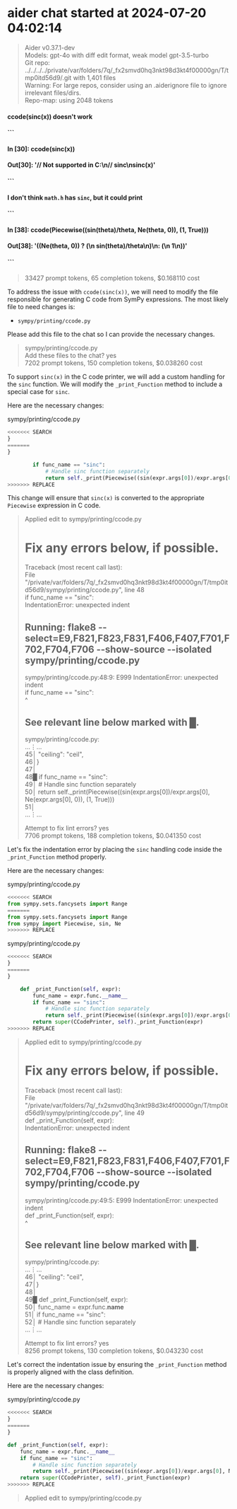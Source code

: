 
# aider chat started at 2024-07-20 04:02:14

> Aider v0.37.1-dev  
> Models: gpt-4o with diff edit format, weak model gpt-3.5-turbo  
> Git repo: ../../../../private/var/folders/7q/_fx2smvd0hq3nkt98d3kt4f00000gn/T/tmp0itd56d9/.git with 1,401 files  
> Warning: For large repos, consider using an .aiderignore file to ignore irrelevant files/dirs.  
> Repo-map: using 2048 tokens  

#### ccode(sinc(x)) doesn't work  
#### ```  
#### In [30]: ccode(sinc(x))  
#### Out[30]: '// Not supported in C:\n// sinc\nsinc(x)'  
#### ```  
####   
#### I don't think `math.h` has `sinc`, but it could print  
####   
#### ```  
#### In [38]: ccode(Piecewise((sin(theta)/theta, Ne(theta, 0)), (1, True)))  
#### Out[38]: '((Ne(theta, 0)) ? (\n   sin(theta)/theta\n)\n: (\n   1\n))'  
#### ```  
####  
> 33427 prompt tokens, 65 completion tokens, $0.168110 cost  

To address the issue with `ccode(sinc(x))`, we will need to modify the file responsible for generating C code from SymPy expressions. The most likely file to need changes is:

- `sympy/printing/ccode.py`

Please add this file to the chat so I can provide the necessary changes.

> sympy/printing/ccode.py  
> Add these files to the chat? yes  
> 7202 prompt tokens, 150 completion tokens, $0.038260 cost  

To support `sinc(x)` in the C code printer, we will add a custom handling for the `sinc` function. We will modify the `_print_Function` method to include a special case for `sinc`.

Here are the necessary changes:

sympy/printing/ccode.py
```python
<<<<<<< SEARCH
}
=======
}

        if func_name == "sinc":
            # Handle sinc function separately
            return self._print(Piecewise((sin(expr.args[0])/expr.args[0], Ne(expr.args[0], 0)), (1, True)))
>>>>>>> REPLACE
```

This change will ensure that `sinc(x)` is converted to the appropriate `Piecewise` expression in C code.

> Applied edit to sympy/printing/ccode.py  
>  
> # Fix any errors below, if possible.  
>  
> Traceback (most recent call last):  
> File "/private/var/folders/7q/_fx2smvd0hq3nkt98d3kt4f00000gn/T/tmp0itd56d9/sympy/printing/ccode.py", line 48  
> if func_name == "sinc":  
> IndentationError: unexpected indent  
>  
> ## Running: flake8 --select=E9,F821,F823,F831,F406,F407,F701,F702,F704,F706 --show-source --isolated sympy/printing/ccode.py  
>  
> sympy/printing/ccode.py:48:9: E999 IndentationError: unexpected indent  
> if func_name == "sinc":  
> ^  
>  
> ## See relevant line below marked with █.  
>  
> sympy/printing/ccode.py:  
> ...⋮...  
> 45│    "ceiling": "ceil",  
> 46│}  
> 47│  
> 48█        if func_name == "sinc":  
> 49│            # Handle sinc function separately  
> 50│            return self._print(Piecewise((sin(expr.args[0])/expr.args[0], Ne(expr.args[0], 0)), (1, True)))  
> 51│  
> ...⋮...  
>  
> Attempt to fix lint errors? yes  
> 7706 prompt tokens, 188 completion tokens, $0.041350 cost  

Let's fix the indentation error by placing the `sinc` handling code inside the `_print_Function` method properly.

Here are the necessary changes:

sympy/printing/ccode.py
```python
<<<<<<< SEARCH
from sympy.sets.fancysets import Range
=======
from sympy.sets.fancysets import Range
from sympy import Piecewise, sin, Ne
>>>>>>> REPLACE
```

sympy/printing/ccode.py
```python
<<<<<<< SEARCH
}
=======
}

    def _print_Function(self, expr):
        func_name = expr.func.__name__
        if func_name == "sinc":
            # Handle sinc function separately
            return self._print(Piecewise((sin(expr.args[0])/expr.args[0], Ne(expr.args[0], 0)), (1, True)))
        return super(CCodePrinter, self)._print_Function(expr)
>>>>>>> REPLACE
```

> Applied edit to sympy/printing/ccode.py  
>  
> # Fix any errors below, if possible.  
>  
> Traceback (most recent call last):  
> File "/private/var/folders/7q/_fx2smvd0hq3nkt98d3kt4f00000gn/T/tmp0itd56d9/sympy/printing/ccode.py", line 49  
> def _print_Function(self, expr):  
> IndentationError: unexpected indent  
>  
> ## Running: flake8 --select=E9,F821,F823,F831,F406,F407,F701,F702,F704,F706 --show-source --isolated sympy/printing/ccode.py  
>  
> sympy/printing/ccode.py:49:5: E999 IndentationError: unexpected indent  
> def _print_Function(self, expr):  
> ^  
>  
> ## See relevant line below marked with █.  
>  
> sympy/printing/ccode.py:  
> ...⋮...  
> 46│    "ceiling": "ceil",  
> 47│}  
> 48│  
> 49█    def _print_Function(self, expr):  
> 50│        func_name = expr.func.__name__  
> 51│        if func_name == "sinc":  
> 52│            # Handle sinc function separately  
> ...⋮...  
>  
> Attempt to fix lint errors? yes  
> 8256 prompt tokens, 130 completion tokens, $0.043230 cost  

Let's correct the indentation issue by ensuring the `_print_Function` method is properly aligned with the class definition.

Here are the necessary changes:

sympy/printing/ccode.py
```python
<<<<<<< SEARCH
}
=======
}

def _print_Function(self, expr):
    func_name = expr.func.__name__
    if func_name == "sinc":
        # Handle sinc function separately
        return self._print(Piecewise((sin(expr.args[0])/expr.args[0], Ne(expr.args[0], 0)), (1, True)))
    return super(CCodePrinter, self)._print_Function(expr)
>>>>>>> REPLACE
```

> Applied edit to sympy/printing/ccode.py  
